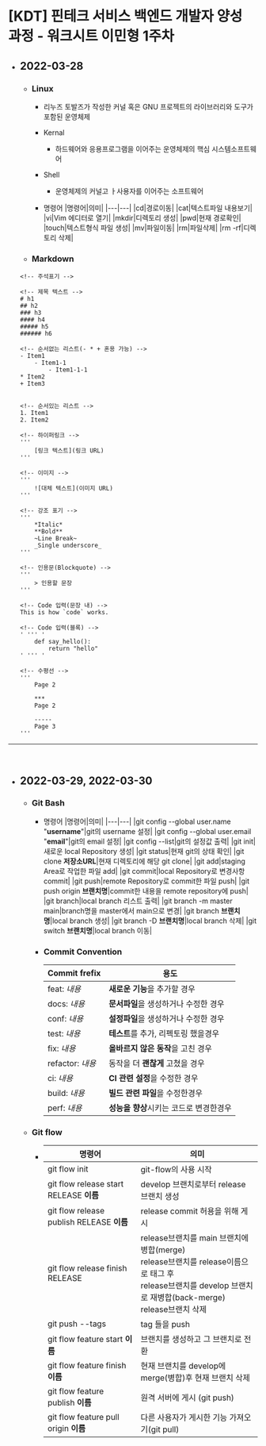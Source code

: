 # [KDT] 핀테크 서비스 백엔드 개발자 양성 과정 - 워크시트 이민형 1주차

- ## 2022-03-28
    - ### Linux
        - 리누즈 토발즈가 작성한 커널 혹은 GNU 프로젝트의 라이브러리와 도구가 포함된 운영체제
        
        - Kernal
            - 하드웨어와 응용프로그램을 이어주는 운영체제의 핵심 시스템소프트웨어
        - Shell
            - 운영체제의 커널고 ㅏ사용자를 이어주는 소프트웨어

        - 명령어
            |명령어|의미|
            |---|---|
            |cd|경로이동|
            |cat|텍스트파일 내용보기|
            |vi|Vim 에디터로 열기|
            |mkdir|디렉토리 생성|
            |pwd|현재 경로확인|
            |touch|텍스트형식 파일 생성|
            |mv|파일이동|
            |rm|파일삭제|
            |rm -rf|디렉토리 삭제|


    - ### Markdown

    ~~~
    <!-- 주석표기 -->
        
    <!-- 제목 텍스트 -->
    # h1
    ## h2
    ### h3
    #### h4
    ##### h5
    ###### h6
    
    <!-- 순서없는 리스트(- * + 혼용 가능) -->
    - Item1
        - Item1-1
            - Item1-1-1
    * Item2
    + Item3
        

    <!-- 순서있는 리스트 -->
    1. Item1
    2. Item2
        
    <!-- 하이퍼링크 -->
    '''
        [링크 텍스트](링크 URL)
    '''
        
    <!-- 이미지 -->
    '''
        ![대체 텍스트](이미지 URL)
    '''
        
    <!-- 강조 표기 -->
    '''
        *Italic*
        **Bold**
        ~Line Break~
        _Single underscore_
    '''
    
    <!-- 인용문(Blockquote) -->
    '''
        > 인용할 문장
    '''
    
    <!-- Code 입력(문장 내) -->
    This is how `code` works.
    
    <!-- Code 입력(블록) -->
    ' ''' '
        def say_hello():
            return "hello"
    ' ''' '

    <!-- 수평선 -->
    '''
        Page 2

        ***
        Page 2

        -----
        Page 3
    '''
    ~~~
---
<br>

- ## 2022-03-29, 2022-03-30
    - ### Git Bash
        - 명령어
            |명령어|의미|
            |---|---|
            |git config --global user.name "**username**"|git의 username 설정|
            |git config --global user.email "**email**"|git의 email 설정|
            |git config --list|git의 설정값 출력|
            |git init|새로운 local Repository 생성|
            |git status|현재 git의 상태 확인|
            |git clone **저장소URL**|현재 디렉토리에 해당 git clone|
            |git add|staging Area로 작업한 파일 add|
            |git commit|local Repository로 변경사항 commit|
            |git push|remote Repository로 commit한 파일 push|
            |git push origin **브랜치명**|commit한 내용을 remote repository에 push|
            |git branch|local branch 리스트 출력|
            |git branch -m master main|branch명을 master에서 main으로 변경|
            |git branch **브랜치명**|local branch 생성|
            |git branch -D **브랜치명**|local branch 삭제|
            |git switch **브랜치명**|local branch 이동|

        - ### Commit Convention
            |Commit frefix|용도|
            |---|---|
            |feat: *내용*|**새로운 기능**을 추가할 경우|
            |docs: *내용*|**문서파일**을 생성하거나 수정한 경우|
            |conf: *내용*|**설정파일**을 생성하거나 수정한 경우|
            |test: *내용*|**테스트**를 추가, 리펙토링 했을경우|
            |fix: *내용*|**올바르지 않은 동작**을 고친 경우|
            |refactor: *내용*|동작을 더 **괜찮게** 고쳤을 경우|
            |ci: *내용*|**CI 관련 설정**을 수정한 경우|
            |build: *내용*|**빌드 관련 파일**을 수정한경우|
            |perf: *내용*|**성능을 향상**시키는 코드로 변경한경우|
    
    - ### Git flow
        -
            |명령어|의미|
            |---|---|
            |git flow init|git-flow의 사용 시작|
            |git flow release start RELEASE **이름**|develop 브랜치로부터 release 브랜치 생성|
            |git flow release publish RELEASE **이름**|release commit 허용을 위해 게시|
            |git flow release finish RELEASE|release브랜치를 main 브랜치에 병합(merge)  <br> release브랜치를 release이름으로 태그 후  <br>release브랜치를 develop 브랜치로 재병합(back-merge)  <br>release브랜치 삭제
            |git push --tags|tag 들을 push|
            |git flow feature start **이름**|브랜치를 생성하고 그 브랜치로 전환|
            |git flow feature finish **이름**|현재 브랜치를 develop에 merge(병합)후 현재 브랜치 삭제|
            |git flow feature publish **이름**|원격 서버에 게시 (git push)|
            |git flow feature pull origin **이름**|다른 사용자가 게시한 기능 가져오기(git pull)|
        
